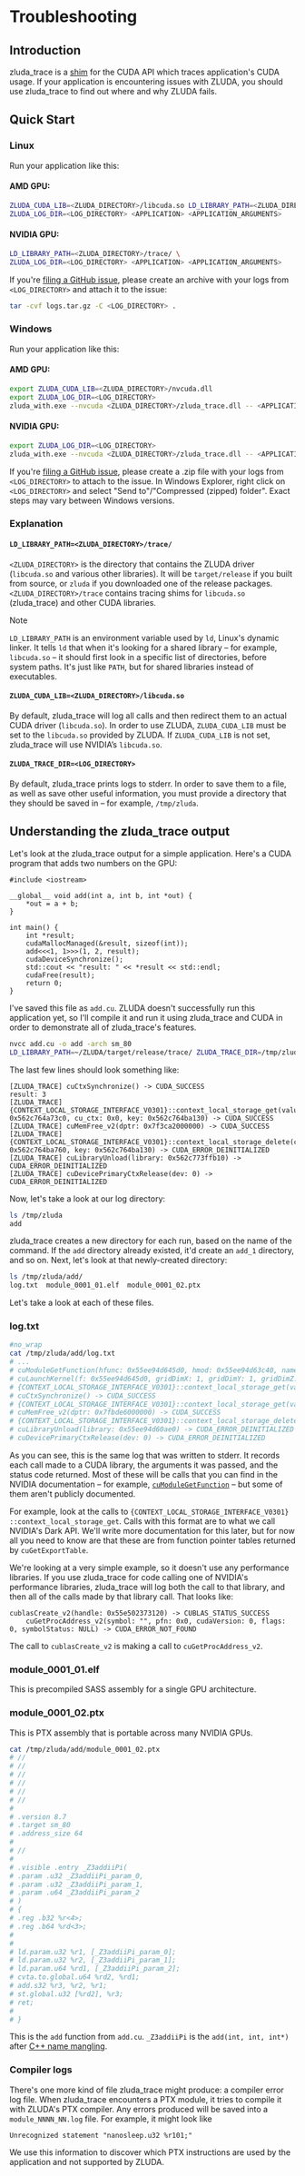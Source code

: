 # Troubleshooting

## Introduction

zluda_trace is a [shim](https://en.wikipedia.org/wiki/Shim_(computing))
for the CUDA API which traces application's CUDA usage. If your application is
encountering issues with ZLUDA, you should use zluda_trace to find out where and
why ZLUDA fails.

## Quick Start

### Linux

Run your application like this:

#### AMD GPU:

```bash
ZLUDA_CUDA_LIB=<ZLUDA_DIRECTORY>/libcuda.so LD_LIBRARY_PATH=<ZLUDA_DIRECTORY>/trace/ \
ZLUDA_LOG_DIR=<LOG_DIRECTORY> <APPLICATION> <APPLICATION_ARGUMENTS>
```

#### NVIDIA GPU:

```bash
LD_LIBRARY_PATH=<ZLUDA_DIRECTORY>/trace/ \
ZLUDA_LOG_DIR=<LOG_DIRECTORY> <APPLICATION> <APPLICATION_ARGUMENTS>
```

If you're [filing a GitHub
issue](https://github.com/vosen/ZLUDA/issues/new/choose), please create
an archive with your logs from `<LOG_DIRECTORY>` and attach it to the issue:


```bash
tar -cvf logs.tar.gz -C <LOG_DIRECTORY> .
```

### Windows

Run your application like this:

#### AMD GPU:

```bash
export ZLUDA_CUDA_LIB=<ZLUDA_DIRECTORY>/nvcuda.dll
export ZLUDA_LOG_DIR=<LOG_DIRECTORY>
zluda_with.exe --nvcuda <ZLUDA_DIRECTORY>/zluda_trace.dll -- <APPLICATION> <APPLICATION_ARGUMENTS>
```

#### NVIDIA GPU:

```bash
export ZLUDA_LOG_DIR=<LOG_DIRECTORY>
zluda_with.exe --nvcuda <ZLUDA_DIRECTORY>/zluda_trace.dll -- <APPLICATION> <APPLICATION_ARGUMENTS>
```

If you're [filing a GitHub
issue](https://github.com/vosen/ZLUDA/issues/new/choose), please create
a .zip file with your logs from `<LOG_DIRECTORY>` to attach to the
issue. In Windows Explorer, right click on `<LOG_DIRECTORY>` and select
"Send to"/"Compressed (zipped) folder". Exact steps may vary between
Windows versions.

### Explanation

#### `LD_LIBRARY_PATH=<ZLUDA_DIRECTORY>/trace/`

`<ZLUDA_DIRECTORY>` is the directory that contains the ZLUDA driver (`libcuda.so`
and various other libraries). It will be `target/release` if you built from
source, or `zluda` if you downloaded one of the release packages. `<ZLUDA_DIRECTORY>/trace`
contains tracing shims for `libcuda.so` (zluda_trace) and other CUDA libraries.

> [!NOTE]  
> `LD_LIBRARY_PATH` is an environment variable used by `ld`, Linux's dynamic linker. It tells `ld` that when it's looking for a shared library – for example, `libcuda.so` – it should first look in a specific list of directories, before system paths. It's just like `PATH`, but for shared libraries instead of executables.

#### `ZLUDA_CUDA_LIB=<ZLUDA_DIRECTORY>/libcuda.so`

By default, zluda_trace will log all calls and then redirect them to an actual
CUDA driver (`libcuda.so`). In order to use ZLUDA, `ZLUDA_CUDA_LIB` must be set
to the `libcuda.so` provided by ZLUDA. If `ZLUDA_CUDA_LIB` is not set,
zluda_trace will use NVIDIA’s `libcuda.so`.

#### `ZLUDA_TRACE_DIR=<LOG_DIRECTORY>`

By default, zluda_trace prints logs to stderr. In order to save them to a
file, as well as save other useful information, you must provide a
directory that they should be saved in – for example, `/tmp/zluda`.

## Understanding the zluda_trace output

Let's look at the zluda_trace output for a simple application. Here's a
CUDA program that adds two numbers on the GPU:

```cpp,linenos
#include <iostream>

__global__ void add(int a, int b, int *out) {
    *out = a + b;
}

int main() {
    int *result;
    cudaMallocManaged(&result, sizeof(int));
    add<<<1, 1>>>(1, 2, result);
    cudaDeviceSynchronize();
    std::cout << "result: " << *result << std::endl;
    cudaFree(result);
    return 0;
}
```

I've saved this file as `add.cu`. ZLUDA doesn't successfully run this
application yet, so I'll compile it and run it using zluda_trace and CUDA
in order to demonstrate all of zluda_trace's features.

```bash
nvcc add.cu -o add -arch sm_80
LD_LIBRARY_PATH=~/ZLUDA/target/release/trace/ ZLUDA_TRACE_DIR=/tmp/zluda ./add
```

The last few lines should look something like:

```
[ZLUDA_TRACE] cuCtxSynchronize() -> CUDA_SUCCESS
result: 3
[ZLUDA_TRACE] {CONTEXT_LOCAL_STORAGE_INTERFACE_V0301}::context_local_storage_get(value: 0x562c764a73c0, cu_ctx: 0x0, key: 0x562c764ba130) -> CUDA_SUCCESS
[ZLUDA_TRACE] cuMemFree_v2(dptr: 0x7f3ca2000000) -> CUDA_SUCCESS
[ZLUDA_TRACE] {CONTEXT_LOCAL_STORAGE_INTERFACE_V0301}::context_local_storage_delete(context: 0x562c764ba760, key: 0x562c764ba130) -> CUDA_ERROR_DEINITIALIZED
[ZLUDA_TRACE] cuLibraryUnload(library: 0x562c773ffb10) -> CUDA_ERROR_DEINITIALIZED
[ZLUDA_TRACE] cuDevicePrimaryCtxRelease(dev: 0) -> CUDA_ERROR_DEINITIALIZED
```

Now, let's take a look at our log directory:

```bash
ls /tmp/zluda
add
```

zluda_trace creates a new directory for each run, based on the name of
the command. If the `add` directory already existed, it'd create an `add_1`
directory, and so on. Next, let's look at that newly-created directory:

```bash
ls /tmp/zluda/add/
log.txt  module_0001_01.elf  module_0001_02.ptx
```

Let's take a look at each of these files.

### log.txt

```bash
#no_wrap
cat /tmp/zluda/add/log.txt
# ...
# cuModuleGetFunction(hfunc: 0x55ee94d645d0, hmod: 0x55ee94d63c40, name: "_Z3addiiPi") -> CUDA_SUCCESS
# cuLaunchKernel(f: 0x55ee94d645d0, gridDimX: 1, gridDimY: 1, gridDimZ: 1, blockDimX: 1, blockDimY: 1, blockDimZ: 1, sharedMemBytes: 0, hStream: 0x0, kernelParams: 0x7fffe0fa193c, extra: NULL) -> CUDA_SUCCESS
# {CONTEXT_LOCAL_STORAGE_INTERFACE_V0301}::context_local_storage_get(value: 0x55ee93e083c0, cu_ctx: 0x0, key: 0x55ee93e1b130) -> CUDA_SUCCESS
# cuCtxSynchronize() -> CUDA_SUCCESS
# {CONTEXT_LOCAL_STORAGE_INTERFACE_V0301}::context_local_storage_get(value: 0x55ee93e083c0, cu_ctx: 0x0, key: 0x55ee93e1b130) -> CUDA_SUCCESS
# cuMemFree_v2(dptr: 0x7fbde6000000) -> CUDA_SUCCESS
# {CONTEXT_LOCAL_STORAGE_INTERFACE_V0301}::context_local_storage_delete(context: 0x55ee93e1b760, key: 0x55ee93e1b130) -> CUDA_ERROR_DEINITIALIZED
# cuLibraryUnload(library: 0x55ee94d60ae0) -> CUDA_ERROR_DEINITIALIZED
# cuDevicePrimaryCtxRelease(dev: 0) -> CUDA_ERROR_DEINITIALIZED
```

As you can see, this is the same log that was written to stderr. It
records each call made to a CUDA library, the arguments it was passed,
and the status code returned. Most of these will be calls that you can
find in the NVIDIA documentation – for example,
[`cuModuleGetFunction`](https://docs.nvidia.com/cuda/cuda-driver-api/group__CUDA__MODULE.html#group__CUDA__MODULE_1ga52be009b0d4045811b30c965e1cb2cf)
– but some of them aren't publicly documented.

<!-- I've used a zero-width space around :: below. -->
For example, look at the calls to
`{CONTEXT_LOCAL_STORAGE_INTERFACE_V0301}​::​context_local_storage_get`.
Calls with this format are to what we call NVIDIA's Dark API. We'll
write more documentation for this later, but for now all you need to
know are that these are from function pointer tables returned by
`cuGetExportTable`.

We're looking at a very simple example, so it doesn't use any
performance libraries. If you use zluda_trace for code calling one of
NVIDIA's performance libraries, zluda_trace will log both the call to
that library, and then all of the calls made by that library call. That
looks like:

```
cublasCreate_v2(handle: 0x55e502373120) -> CUBLAS_STATUS_SUCCESS
    cuGetProcAddress_v2(symbol: "", pfn: 0x0, cudaVersion: 0, flags: 0, symbolStatus: NULL) -> CUDA_ERROR_NOT_FOUND
```

The call to `cublasCreate_v2` is making a call to `cuGetProcAddress_v2`.

### module_0001_01.elf

This is precompiled SASS assembly for a single GPU architecture.

### module_0001_02.ptx

This is PTX assembly that is portable across many NVIDIA GPUs.

```bash
cat /tmp/zluda/add/module_0001_02.ptx
# //
# //
# //
# //
# //
# //
#
# .version 8.7
# .target sm_80
# .address_size 64
#
# //
#
# .visible .entry _Z3addiiPi(
# .param .u32 _Z3addiiPi_param_0,
# .param .u32 _Z3addiiPi_param_1,
# .param .u64 _Z3addiiPi_param_2
# )
# {
# .reg .b32 %r<4>;
# .reg .b64 %rd<3>;
#
#
# ld.param.u32 %r1, [_Z3addiiPi_param_0];
# ld.param.u32 %r2, [_Z3addiiPi_param_1];
# ld.param.u64 %rd1, [_Z3addiiPi_param_2];
# cvta.to.global.u64 %rd2, %rd1;
# add.s32 %r3, %r2, %r1;
# st.global.u32 [%rd2], %r3;
# ret;
#
# }
```

This is the `add` function from `add.cu`. `_Z3addiiPi` is the `add(int, int, int*)` after [C++ name mangling](https://en.wikipedia.org/wiki/Name_mangling).

### Compiler logs

There's one more kind of file zluda_trace might produce: a compiler error
log file. When zluda_trace encounters a PTX module, it tries to compile
it with ZLUDA's PTX compiler. Any errors produced will be saved into a
`module_NNNN_NN.log` file. For example, it might look like

```
Unrecognized statement "nanosleep.u32 %r101;"
```

We use this information to discover which PTX instructions are used by the
application and not supported by ZLUDA.
